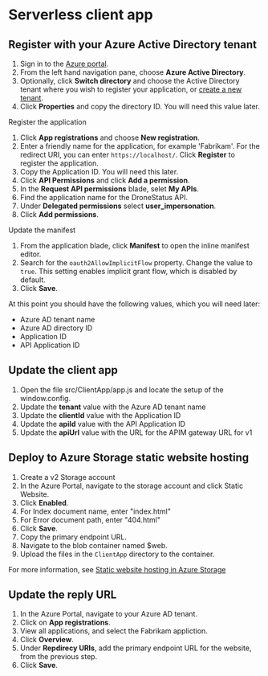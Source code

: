 
# Serverless client app

## Register with your Azure Active Directory tenant

1. Sign in to the [Azure portal](https://portal.azure.com).
2. From the left hand navigation pane, choose **Azure Active Directory**.
3. Optionally, click **Switch directory** and choose the Active Directory tenant where you wish to register your application, or [create a new tenant](https://docs.microsoft.com/azure/active-directory/fundamentals/active-directory-access-create-new-tenant).
4. Click **Properties** and copy the directory ID. You will need this value later.

Register the application

1. Click **App registrations** and choose **New registration**.
2. Enter a friendly name for the application, for example 'Fabrikam'. For the redirect URI, you can enter `https://localhost/`. Click **Register** to register the application.
3. Copy the Application ID. You will need this later.
4. Click **API Permissions** and click **Add a permission**.
5. In the **Request API permissions** blade, selet **My APIs**.
6. Find the application name for the DroneStatus API.
7. Under **Delegated permissions** select **user_impersonation**.
8. Click **Add permissions**.

Update the manifest

1. From the application blade, click **Manifest** to open the inline manifest editor.
2. Search for the `oauth2AllowImplicitFlow` property. Change the value to `true`. This setting enables implicit grant flow, which is disabled by default.
3. Click **Save**.

At this point you should have the following values, which you will need later:

- Azure AD tenant name
- Azure AD directory ID
- Application ID
- API Application ID

## Update the client app

1. Open the file src/ClientApp/app.js and locate the setup of the window.config.
2. Update the **tenant** value with the Azure AD tenant name
3. Update the **clientId** value with the Application ID
4. Update the **apiId** value with the API Application ID
5. Update the **apiUrl** value with the URL for the APIM gateway URL for v1

## Deploy to Azure Storage static website hosting

1. Create a v2 Storage account
2. In the Azure Portal, navigate to the storage account and click Static Website.
3. Click **Enabled**.
4. For Index document name, enter "index.html"
5. For Error document path, enter "404.html"
6. Click **Save**.
7. Copy the primary endpoint URL.
8. Navigate to the blob container named $web.
9. Upload the files in the `ClientApp` directory to the container.

For more information, see [Static website hosting in Azure Storage](https://docs.microsoft.com/azure/storage/blobs/storage-blob-static-website)

## Update the reply URL

1. In the Azure Portal, navigate to your Azure AD tenant.
2. Click on **App registrations**.
3. View all applications, and select the Fabrikam appliction.
4. Click **Overview**.
5. Under **Repdirecy URIs**, add the primary endpoint URL for the website, from the previous step.
6. Click **Save**.
